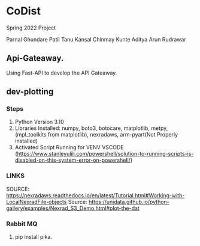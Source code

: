 # CoDist
Spring 2022 Project

Parnal Ghundare Patil
Tanu Kansal
Chinmay Kunte
Aditya Arun Rudrawar


## Api-Gateaway.
Using Fast-API to develop the API Gateaway.


## dev-plotting

### Steps
1. Python Version 3.10
2. Libraries Installed: numpy, boto3, botocare, matplotlib, metpy, (mpl_toolkits from matplotlib), nexradaws, arm-pyart(Not Properly installed)
3. Activated Script Running for VENV VSCODE (https://www.stanleyulili.com/powershell/solution-to-running-scripts-is-disabled-on-this-system-error-on-powershell/)

### LINKS
SOURCE: https://nexradaws.readthedocs.io/en/latest/Tutorial.html#Working-with-LocalNexradFile-objects
Source: https://unidata.github.io/python-gallery/examples/Nexrad_S3_Demo.html#plot-the-dat

### Rabbit MQ
1. pip install pika.